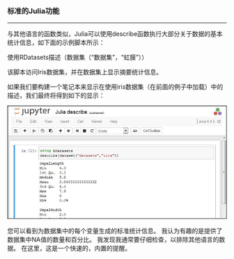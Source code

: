 ### 标准的Julia功能
****
与其他语言的函数类似，Julia可以使用describe函数执行大部分关于数据的基本统计信息，如下面的示例脚本所示：

使用RDatasets描述（数据集（“数据集”，“虹膜”））

该脚本访问Iris数据集，并在数据集上显示摘要统计信息。

如果我们要构建一个笔记本来显示在使用iris数据集（在前面的例子中加载）中的描述，我们最终将得到如下的显示：


![](/assets/73.jpg)

您可以看到为数据集中的每个变量生成的标准统计信息。 我认为有趣的是提供了数据集中NA值的数量和百分比。 我发现我通常要仔细检查，以排除其他语言的数据。 在这里，这是一个快速的，内置的提醒。